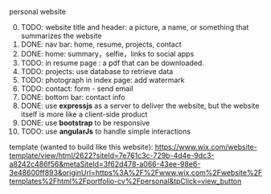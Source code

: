 personal website

0. TODO: website title and header: a picture, a name, or something that summarizes the website 
1. DONE: nav bar:  home, resume, projects, contact
2. DONE: home: summary，selfie，links to social apps
3. TODO: in resume page : a pdf that can be downloaded.
4. TODO: projects: use database to retrieve data
5. TODO: photograph in index page: add watermark
6. TODO: contact: form - send email
7. DONE: bottom bar: contact info
9. DONE: use **expressjs** as a server to deliver the website, but the website itself is more like a client-side product
9. DONE: use **bootstrap** to be responsive
10. TODO: use **angularJs** to handle simple interactions

template (wanted to build like this website): https://www.wix.com/website-template/view/html/2622?siteId=7e761c3c-729b-4d4e-9dc3-a8242c486f56&metaSiteId=3f62d478-a066-43ee-98e6-3e48600ff893&originUrl=https%3A%2F%2Fwww.wix.com%2Fwebsite%2Ftemplates%2Fhtml%2Fportfolio-cv%2Fpersonal&tpClick=view_button



